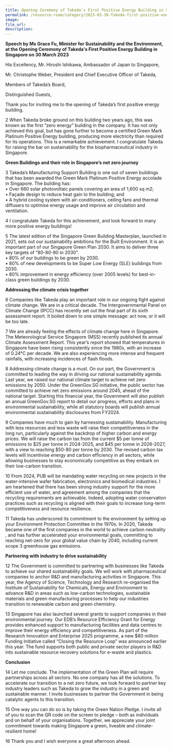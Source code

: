 ```yaml
---  
title: Opening Ceremony of Takeda's First Positive Energy Building in Singapore - Ms Grace Fu
permalink: /resource-room/category/2023-03-30-Takeda-first-positive-energy-building-in-sg
image:  
file_url:  
description:  
---  
```


**Speech by Ms Grace Fu, Minister for Sustainability and the Environment, at the Opening Ceremony of Takeda's First Positive Energy Building in Singapore on 30 March 2023**

His Excellency, Mr. Hiroshi Ishikawa, Ambassador of Japan to Singapore,  

Mr. Christophe Weber, President and Chief Executive Officer of Takeda,  

Members of Takeda’s Board,  

Distinguished Guests,  

Thank you for inviting me to the opening of Takeda’s first positive energy building. 

2	When Takeda broke ground on this building two years ago, this was known as the first “zero energy” building in the company. It has not only achieved this goal, but has gone further to become a certified Green Mark Platinum Positive Energy building, producing more electricity than required for its operations. This is a remarkable achievement. I congratulate Takeda for raising the bar on sustainability for the biopharmaceutical industry in Singapore.

**Green Buildings and their role in Singapore’s net zero journey** 

3	Takeda’s Manufacturing Support Building is one out of seven buildings that has been awarded the Green Mark Platinum Positive Energy accolade in Singapore. 
The building has:  
•	Over 660 solar photovoltaic panels covering an area of 1,600 sq m2;  
•	Façade design to reduce heat gain to the building; and  
•	A hybrid cooling system with air-conditioners, ceiling fans and thermal diffusers to optimise energy usage and improve air circulation and ventilation.   

4	I congratulate Takeda for this achievement, and look forward to many more positive energy buildings! 

5	The latest edition of the Singapore Green Building Masterplan, launched in 2021, sets out our sustainability ambitions for the Built Environment. It is an important part of our Singapore Green Plan 2030. It aims to deliver three key targets of “80-80-80 in 2030”.  
•	80% of our buildings to be green by 2030.  
•	80% of new developments to be Super Low Energy (SLE) buildings from 2030.  
•	80% improvement in energy efficiency (over 2005 levels) for best-in-class green buildings by 2030.  

**Addressing the climate crisis together**

6	 Companies like Takeda play an important role in our ongoing fight against climate change. We are in a critical decade. The Intergovernmental Panel on Climate Change (IPCC) has recently set out the final part of its sixth assessment report. It boiled down to one simple message: act now, or it will be too late.   

7	We are already feeling the effects of climate change here in Singapore. The Meteorological Service Singapore (MSS) recently published its annual Climate Assessment Report. This year’s report showed that temperatures in Singapore have been rising consistently since the 1980s, with an increase of 0.24°C per decade. We are also experiencing more intense and frequent rainfalls, with increasing incidences of flash floods.  

8	Addressing climate change is a must. On our part, the Government is committed to leading the way in driving our national sustainability agenda. Last year, we raised our national climate target to achieve net zero emissions by 2050. Under the GreenGov.SG initiative, the public sector has committed to achieve net zero emissions around 2045, ahead of the national target. Starting this financial year, the Government will also publish an annual GreenGov.SG report to detail our progress, efforts and plans in environmental sustainability, while all statutory boards will publish annual environmental sustainability disclosures from FY2024.   

9	Companies have much to gain by harnessing sustainability. Manufacturing with less resources and less waste will raise their competitiveness in the long run, particularly against the backdrop of higher carbon and energy prices. We will raise the carbon tax from the current $5 per tonne of emissions to $25 per tonne in 2024-2025, and $45 per tonne in 2026-2027, with a view to reaching $50-80 per tonne by 2030. The revised carbon tax levels will incentivise energy and carbon efficiency in all sectors, while allowing businesses to stay economically competitive as they embark on their low-carbon transition.  

10	From 2024, PUB will be mandating water recycling on new projects in the water-intensive wafer fabrication, electronics and biomedical industries. I am heartened that there has been strong industry support for the more efficient use of water, and agreement among the companies that the recycling requirements are achievable. Indeed, adopting water conservation practices such as recycling is aligned with their goals to increase long-term competitiveness and resource resilience.  

11	Takeda has underscored its commitment to the environment by setting up your Environment Protection Committee in the 1970s. In 2020, Takeda became one of the first companies  in the world to achieve carbon neutrality , and has further accelerated your environmental goals, committing to reaching net-zero for your global value chain by 2040, including current scope 3 greenhouse gas emissions.   

**Partnering with industry to drive sustainability** 

12	The Government is committed to partnering with businesses like Takeda to achieve our shared sustainability goals. We will work with pharmaceutical companies to anchor R&D and manufacturing activities in Singapore. This year, the Agency of Science, Technology and Research re-organised the Institute of Sustainability for Chemicals, Energy and Environment to advance R&D in areas such as low-carbon technologies, sustainable materials and green manufacturing processes to help our industries transition to renewable carbon and green chemistry. 

13	Singapore has also launched several grants to support companies in their environmental journey. Our EDB’s Resource Efficiency Grant for Energy provides enhanced support to manufacturing facilities and data centres to improve their energy efficiency and competitiveness. As part of the Research Innovation and Enterprise 2025 programme, a new $80 million Funding Initiative called “Closing the Resource Loop” was announced earlier this year. The fund supports both public and private sector players in R&D into sustainable resource recovery solutions for e-waste and plastics.

**Conclusion**

14	Let me conclude. The implementation of the Green Plan will require partnerships across all sectors. No one company has all the solutions. To accelerate our transition to a net zero future, we look forward to partner key industry leaders such as Takeda to grow the industry in a green and sustainable manner. I invite businesses to partner the Government in being catalytic agents to this transition. 

15	One way you can do so is by taking the Green Nation Pledge. I invite all of you to scan the QR code on the screen to pledge – both as individuals and on behalf of your organisations. Together, we appreciate your joint commitment towards making Singapore a green, liveable and climate-resilient home! 

16	Thank you and I wish everyone a great afternoon ahead.
